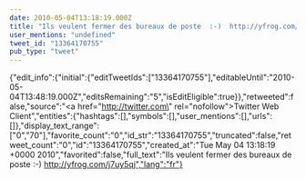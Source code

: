 ```yaml
---
date: 2010-05-04T13:18:19.000Z
title: "Ils veulent fermer des bureaux de poste  :-)  http://yfrog.com/j7uy5qj″"
user_mentions: "undefined"
tweet_id: "13364170755"
pub_type: "tweet"
---
```

{"edit_info":{"initial":{"editTweetIds":["13364170755"],"editableUntil":"2010-05-04T13:48:19.000Z","editsRemaining":"5","isEditEligible":true}},"retweeted":false,"source":"<a href=\"http://twitter.com\" rel=\"nofollow\">Twitter Web Client</a>","entities":{"hashtags":[],"symbols":[],"user_mentions":[],"urls":[]},"display_text_range":["0","70"],"favorite_count":"0","id_str":"13364170755","truncated":false,"retweet_count":"0","id":"13364170755","created_at":"Tue May 04 13:18:19 +0000 2010","favorited":false,"full_text":"Ils veulent fermer des bureaux de poste  :-)  http://yfrog.com/j7uy5qj","lang":"fr"}
